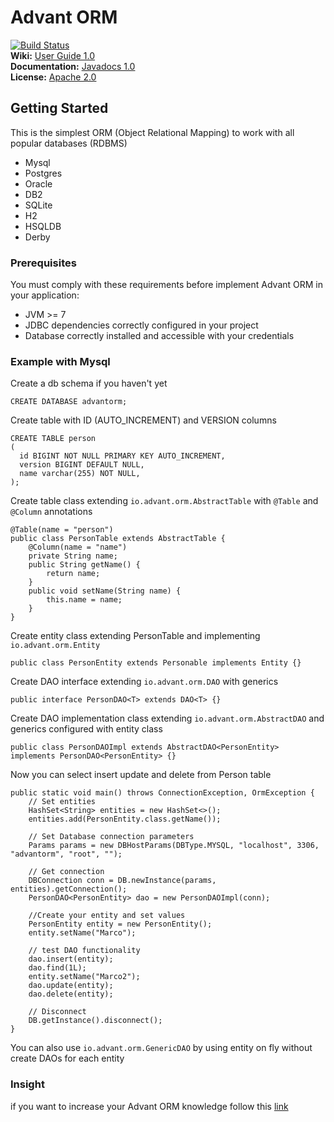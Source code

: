 # Advant ORM

[![Build Status](https://travis-ci.org/advantio/advant-orm.svg?branch=master)](https://travis-ci.org/advantio/advant-orm)  
**Wiki:** [User Guide 1.0](https://github.com/advantio/advant-orm/wiki/Advant-ORM-1.0)  
**Documentation:** [Javadocs 1.0](http://advantio.github.io/advant-orm/api-docs/1.0/javadoc/index.html)  
**License:** [Apache 2.0](http://www.apache.org/licenses/LICENSE-2.0)  

## Getting Started

This is the simplest ORM (Object Relational Mapping) to work with all popular databases (RDBMS) 
- Mysql
- Postgres
- Oracle
- DB2
- SQLite
- H2
- HSQLDB
- Derby

### Prerequisites
You must comply with these requirements before implement Advant ORM in your application: 
- JVM >= 7
- JDBC dependencies correctly configured in your project
- Database correctly installed and accessible with your credentials

### Example with Mysql
Create a db schema if you haven't yet
~~~~
CREATE DATABASE advantorm;
~~~~
Create table with ID (AUTO_INCREMENT) and VERSION columns
~~~~
CREATE TABLE person
(
  id BIGINT NOT NULL PRIMARY KEY AUTO_INCREMENT,
  version BIGINT DEFAULT NULL,
  name varchar(255) NOT NULL,
);
~~~~
Create table class extending `io.advant.orm.AbstractTable` with `@Table` and `@Column` annotations
~~~~
@Table(name = "person")
public class PersonTable extends AbstractTable {
    @Column(name = "name")
    private String name;
    public String getName() {
        return name;
    }
    public void setName(String name) {
        this.name = name;
    }
}
~~~~
Create entity class extending PersonTable and implementing `io.advant.orm.Entity`
~~~~
public class PersonEntity extends Personable implements Entity {}
~~~~
Create DAO interface extending `io.advant.orm.DAO` with generics
~~~~
public interface PersonDAO<T> extends DAO<T> {}
~~~~
Create DAO implementation class extending `io.advant.orm.AbstractDAO` and generics configured with entity class
~~~~
public class PersonDAOImpl extends AbstractDAO<PersonEntity> implements PersonDAO<PersonEntity> {}
~~~~
Now you can select insert update and delete from Person table
~~~~
public static void main() throws ConnectionException, OrmException {
    // Set entities
    HashSet<String> entities = new HashSet<>();
    entities.add(PersonEntity.class.getName());
    
    // Set Database connection parameters
    Params params = new DBHostParams(DBType.MYSQL, "localhost", 3306, "advantorm", "root", "");
    
    // Get connection
    DBConnection conn = DB.newInstance(params, entities).getConnection();
    PersonDAO<PersonEntity> dao = new PersonDAOImpl(conn);
    
    //Create your entity and set values
    PersonEntity entity = new PersonEntity();
    entity.setName("Marco");
    
    // test DAO functionality
    dao.insert(entity);
    dao.find(1L);
    entity.setName("Marco2");
    dao.update(entity);
    dao.delete(entity);
    
    // Disconnect
    DB.getInstance().disconnect();
}
~~~~
You can also use `io.advant.orm.GenericDAO` by using entity on fly without create DAOs for each entity

### Insight
if you want to increase your Advant ORM knowledge follow this [link](https://github.com/advantio/advant-orm/wiki/Advant-ORM-1.0 "Advant ORM 1.0")
